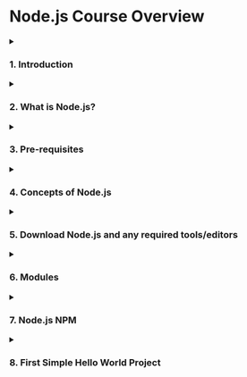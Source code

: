 # Node.js Course Overview

<details>
  <summary><h3>1. Introduction</summary>
  
In this course, you will be learning Node.js concepts and be able to write your first Node.js project and run it.
</details>

<details>
  <summary><h3>2. What is Node.js?</summary>
  
Node.js is an extension to JavaScript that runs on the server-side without sacrificing performance. This is also open-source and it's free.
</details>

<details>
  <summary><h3>3. Pre-requisites</summary>
  
You must be familiar with JavaScript, HTML, and CSS to be able to fully understand this course.
</details>

<details>
  <summary><h3>4. Concepts of Node.js</summary>

 1. Node.js is platform-independent. 

 2. Most importantly, Node.js uses asynchronous programming. 

 3. Because of asynchronous programming, Node.js is faster and non-blocking.

 4. Node.js doesn't buffer any data

 5. Node.js uses an event-driven mechanism to fetch the response from the server.

</details>

<details>
  <summary><h3>5. Download Node.js and any required tools/editors</summary>

1. Download Node.js at https://nodejs.org.

2. You may command line(cmd) or use any free IDE to run the Node.js project. (example: Sublime Text/IntelliJ)

</details>

<details>
  <summary><h3>6. Modules</summary>

1. Built-in Modules: Node.js comes with built-in modules such as HTTP, FileSystem, Events, Util, QueryString, etc. 

2. Own Modules: You can create your own modules and be able to export them and use them in your application.

3. How to use modules in your project?
</details>

<details>
  <summary><h3>7. Node.js NPM</summary>

1. NPM is the Package Manager for Node.js packages.

2. It is the largest open-source Node.js project/packages.

3. It provides a command-line utility that ensures the dependencies are properly resolved.

4. NPM is installed by default when you install Node.js

</details>

<details>
  <summary><h3>8. First Simple Hello World Project</summary>
</details>
